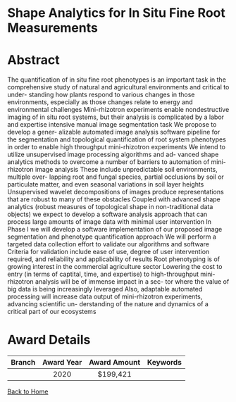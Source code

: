 
Shape Analytics for In Situ Fine Root Measurements
==================================================

# Abstract


The quantification of in situ fine root phenotypes is an important task in the comprehensive study of natural and agricultural environments and critical to under- standing how plants respond to various changes in those environments, especially as those changes relate to energy and environmental challenges Mini-rhizotron experiments enable nondestructive imaging of in situ root systems, but their analysis is complicated by a labor and expertise intensive manual image segmentation task We propose to develop a gener- alizable automated image analysis software pipeline for the segmentation and topological quantification of root system phenotypes in order to enable high throughput mini-rhizotron experiments We intend to utilize unsupervised image processing algorithms and ad- vanced shape analytics methods to overcome a number of barriers to automation of mini- rhizotron image analysis These include unpredictable soil environments, multiple over- lapping root and fungal species, partial occlusions by soil or particulate matter, and even seasonal variations in soil layer heights Unsupervised wavelet decompositions of images produce representations that are robust to many of these obstacles Coupled with advanced shape analytics (robust measures of topological shape in non-traditional data objects) we expect to develop a software analysis approach that can process large amounts of image data with minimal user intervention In Phase I we will develop a software implementation of our proposed image segmentation and phenotype quantification approach We will perform a targeted data collection effort to validate our algorithms and software Criteria for validation include ease of use, degree of user intervention required, and reliability and applicability of results Root phenotyping is of growing interest in the commercial agriculture sector Lowering the cost to entry (in terms of captital, time, and expertise) to high-throughput mini-rhizotron analysis will be of immense impact in a sec- tor where the value of big data is being increasingly leveraged Also, adaptable automated processing will increase data output of mini-rhizotron experiments, advancing scientific un- derstanding of the nature and dynamics of a critical part of our ecosystems  

# Award Details

|Branch|Award Year|Award Amount|Keywords|
| :---: | :---: | :---: | :---: |
||2020|$199,421||
  
  


[Back to Home](https://github.com/chrischow/dod_sbir_awards/Reports/CC/#797)